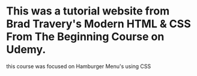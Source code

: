# This was a tutorial website from Brad Travery's Modern HTML & CSS From The Beginning Course on Udemy.

this course was focused on Hamburger Menu's using CSS

